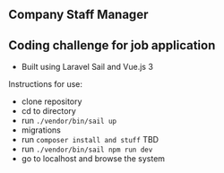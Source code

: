 ## Company Staff Manager
## Coding challenge for job application

- Built using Laravel Sail and Vue.js 3

Instructions for use:
- clone repository
- cd to directory
- run `./vendor/bin/sail up`
- migrations
- run `composer install and stuff` TBD
- run `./vendor/bin/sail npm run dev`
- go to localhost and browse the system

